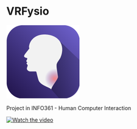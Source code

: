 # VRFysio

<img src="https://github.com/eddiman/VRFysio/blob/master/Assets/icon.png?raw=true"/>

Project in INFO361 - Human Computer Interaction 

[![Watch the video](http://pires.no/img/info361/youtube.png)](https://www.youtube.com/watch?v=avyVpF3fU4k)



